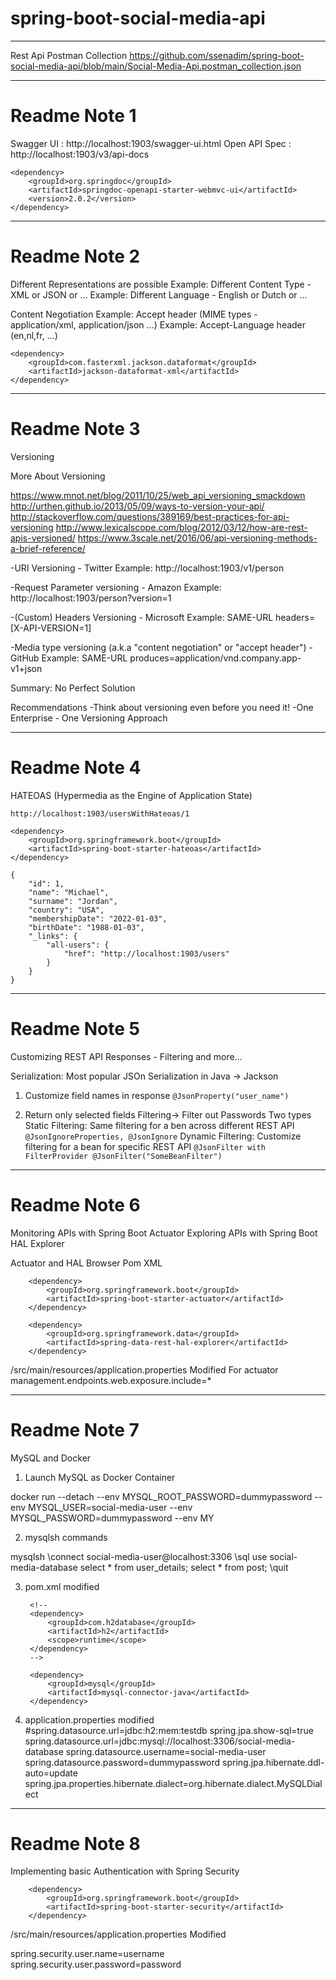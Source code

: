 # spring-boot-social-media-api
---
Rest Api Postman Collection 
https://github.com/ssenadim/spring-boot-social-media-api/blob/main/Social-Media-Api.postman_collection.json

---
# Readme Note 1
Swagger UI      : http://localhost:1903/swagger-ui.html
Open API Spec   : http://localhost:1903/v3/api-docs

    <dependency>
        <groupId>org.springdoc</groupId>
        <artifactId>springdoc-openapi-starter-webmvc-ui</artifactId>
        <version>2.0.2</version>
    </dependency>

---
# Readme Note 2
Different Representations are possible
Example: Different Content Type - XML or JSON or ...
Example: Different Language - English or Dutch or ...

Content Negotiation
Example: Accept header (MIME types - application/xml, application/json ...)
Example: Accept-Language header (en,nl,fr, ...)

    <dependency>
        <groupId>com.fasterxml.jackson.dataformat</groupId>
        <artifactId>jackson-dataformat-xml</artifactId>
    </dependency>

---

# Readme Note 3
Versioning

More About Versioning

https://www.mnot.net/blog/2011/10/25/web_api_versioning_smackdown
http://urthen.github.io/2013/05/09/ways-to-version-your-api/
http://stackoverflow.com/questions/389169/best-practices-for-api-versioning
http://www.lexicalscope.com/blog/2012/03/12/how-are-rest-apis-versioned/
https://www.3scale.net/2016/06/api-versioning-methods-a-brief-reference/

-URI Versioning - Twitter
Example: http://localhost:1903/v1/person

-Request Parameter versioning - Amazon
Example: http://localhost:1903/person?version=1

-(Custom) Headers Versioning - Microsoft
Example: SAME-URL headers=[X-API-VERSION=1]

-Media type versioning (a.k.a "content negotiation" or "accept header") - GitHub
Example: SAME-URL produces=application/vnd.company.app-v1+json

Summary: No Perfect Solution

Recommendations
-Think about versioning even before you need it!
-One Enterprise - One Versioning Approach

---

# Readme Note 4
HATEOAS (Hypermedia as the Engine of Application State)
    
    http://localhost:1903/usersWithHateoas/1

    <dependency>
        <groupId>org.springframework.boot</groupId>
        <artifactId>spring-boot-starter-hateoas</artifactId>
    </dependency>

    {
        "id": 1,
        "name": "Michael",
        "surname": "Jordan",
        "country": "USA",
        "membershipDate": "2022-01-03",
        "birthDate": "1988-01-03",
        "_links": {
            "all-users": {
                "href": "http://localhost:1903/users"
            }
        }
    }

---

# Readme Note 5
Customizing REST API Responses - Filtering and more...

Serialization: Most popular JSOn Serialization in Java -> Jackson

1. Customize field names in response
   `@JsonProperty("user_name")`

2. Return only selected fields
Filtering-> Filter out Passwords
Two types
Static Filtering: Same filtering for a ben across different REST API
    `@JsonIgnoreProperties, @JsonIgnore`
Dynamic Filtering: Customize filtering for a bean for specific REST API
    `@JsonFilter with FilterProvider @JsonFilter("SomeBeanFilter")`


---

# Readme Note 6
Monitoring APIs with Spring Boot Actuator
Exploring APIs with Spring Boot HAL Explorer

Actuator and HAL Browser Pom XML

        <dependency>
			<groupId>org.springframework.boot</groupId>
			<artifactId>spring-boot-starter-actuator</artifactId>
		</dependency>

		<dependency>
			<groupId>org.springframework.data</groupId>
			<artifactId>spring-data-rest-hal-explorer</artifactId>
		</dependency>

/src/main/resources/application.properties Modified
For actuator
management.endpoints.web.exposure.include=*

---

# Readme Note 7
MySQL and Docker 

1. Launch MySQL as Docker Container

docker run --detach --env MYSQL_ROOT_PASSWORD=dummypassword --env MYSQL_USER=social-media-user --env MYSQL_PASSWORD=dummypassword --env MY

2. mysqlsh commands

mysqlsh
\connect social-media-user@localhost:3306
\sql
use social-media-database
select * from user_details;
select * from post;
\quit

3. pom.xml modified

        <!-- 
		<dependency>
			<groupId>com.h2database</groupId>
			<artifactId>h2</artifactId>
			<scope>runtime</scope>
		</dependency>
		-->

		<dependency>
			<groupId>mysql</groupId>
			<artifactId>mysql-connector-java</artifactId>
		</dependency> 
4. application.properties modified
#spring.datasource.url=jdbc:h2:mem:testdb
spring.jpa.show-sql=true
spring.datasource.url=jdbc:mysql://localhost:3306/social-media-database
spring.datasource.username=social-media-user
spring.datasource.password=dummypassword
spring.jpa.hibernate.ddl-auto=update
spring.jpa.properties.hibernate.dialect=org.hibernate.dialect.MySQLDialect

---

# Readme Note 8
Implementing basic Authentication with Spring Security

		<dependency>
			<groupId>org.springframework.boot</groupId>
			<artifactId>spring-boot-starter-security</artifactId>
		</dependency>

/src/main/resources/application.properties Modified

spring.security.user.name=username
spring.security.user.password=password


